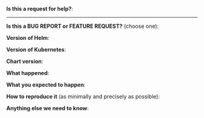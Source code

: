 <!-- Thanks for filing an issue!
Before hitting the button, please answer these questions.
It's helpful to search the existing GitHub issues first.
It's likely that another user has already reported the issue you're facing,
or it's a known issue that we're already aware of-->

**Is this a request for help?**:

---

**Is this a BUG REPORT or FEATURE REQUEST?** (choose one):

<!--
If this is a BUG REPORT, please:
  - Fill in as much of the template below as you can.  If you leave out
    information, we can't help you as well.

If this is a FEATURE REQUEST, please:
  - Describe *in detail* the feature/behavior/change you'd like to see.

In both cases, be ready for followup questions, and please respond in a timely
manner.  If we can't reproduce a bug or think a feature already exists, we
might close your issue.  If we're wrong, PLEASE feel free to reopen it and
explain why.
-->

**Version of Helm**:


**Version of Kubernetes**:


**Chart version**:


**What happened**:


**What you expected to happen**:


**How to reproduce it** (as minimally and precisely as possible):


**Anything else we need to know**:
